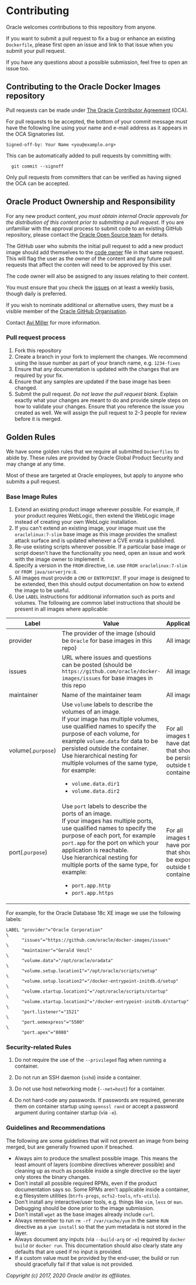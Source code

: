 # Contributing
Oracle welcomes contributions to this repository from anyone.

If you want to submit a pull request to fix a bug or enhance an existing
`Dockerfile`, please first open an issue and link to that issue when you
submit your pull request.

If you have any questions about a possible submission, feel free to open
an issue too.

## Contributing to the Oracle Docker Images repository

Pull requests can be made under
[The Oracle Contributor Agreement](https://www.oracle.com/technetwork/community/oca-486395.html) (OCA).

For pull requests to be accepted, the bottom of your commit message must have
the following line using your name and e-mail address as it appears in the
OCA Signatories list.

```
Signed-off-by: Your Name <you@example.org>
```

This can be automatically added to pull requests by committing with:

```
  git commit --signoff
```

Only pull requests from committers that can be verified as having
signed the OCA can be accepted.

## Oracle Product Ownership and Responsibility

For any new product content, *you must obtain internal Oracle approvals for the 
distribution of this content prior to submitting a pull request*. If you are 
unfamiliar with the approval process to submit code to an existing GitHub
repository, please contact the [Oracle Open Source team](mailto:opensource_ww_grp@oracle.com)
for details.

The GitHub user who submits the initial pull request to add a new product image 
should add themselves to the [code owner](./CODEOWNERS) file in that same 
request. This will flag the user as the owner of the content and any future pull 
requests that affect the conten will need to be approved by this user.

The code owner will also be assigned to any issues relating to their content.

You must ensure that you check the [issues](https://github.com/oracle/docker-images/issues) 
on at least a weekly basis, though daily is preferred.

If you wish to nominate additional or alternative users, they must be a visible
member of the [Oracle GitHub Organisation](https://github.com/orgs/oracle/people/).

Contact [Avi Miller](https://github.com/Djelibeybi) for more information.


### Pull request process

1. Fork this repository
1. Create a branch in your fork to implement the changes. We recommend using
the issue number as part of your branch name, e.g. `1234-fixes`
1. Ensure that any documentation is updated with the changes that are required
by your fix.
1. Ensure that any samples are updated if the base image has been changed.
1. Submit the pull request. *Do not leave the pull request blank*. Explain exactly
what your changes are meant to do and provide simple steps on how to validate
your changes. Ensure that you reference the issue you created as well.
We will assign the pull request to 2-3 people for review before it is merged.

## Golden Rules

We have some golden rules that we require all submitted `Dockerfiles` to abide
by. These rules are provided by Oracle Global Product Security and may change
at any time.

Most of these are targeted at Oracle employees, but apply to anyone who submits
a pull request.

### Base Image Rules

1. Extend an existing product image wherever possible. For example, if your
product requires WebLogic, then extend the WebLogic image instead of creating
your own WebLogic installation.
1. If you can't extend an existing image, your image must use the
`oraclelinux:7-slim` base image as this image provides the smallest
attack surface and is updated whenever a CVE errata is published.
1. Re-use existing scripts wherever possible. If a particular base image or
script doesn't have the functionality you need, open an issue and work with
the image owner to implement it.
1. Specify a version in the `FROM` directive, i.e. use
`FROM oraclelinux:7-slim` or `FROM java/serverjre:8`.
1. All images must provide a `CMD` or `ENTRYPOINT`. If your image is designed
to be extended, then this should output documentation on how to extend the
image to be useful.
1. Use `LABEL` instructions for additional information such as ports and volumes. The following are common label instructions that should be present in all images where applicable:

| Label   | Value | Applicability |
| -------- | ----- | ------------- |
| provider | The provider of the image (should be `Oracle` for base images in this repo) | All images |
| issues | URL where issues and questions can be posted (should be `https://github.com/oracle/docker-images/issues` for base images in this repo | All images |
| maintainer | Name of the maintainer team | All images |
| volume(.`purpose`) | Use `volume` labels to describe the volumes of an image.<br/>If your image has multiple volumes, use qualified names to specify the purpose of each volume, for example `volume.data` for data to be persisted outside the container.<br/>Use hierarchical nesting for multiple volumes of the same type, for example:<br/><ul><li>`volume.data.dir1`</li><li>`volume.data.dir2`</li></ul> | For all images that have data that should be persisted outside the container |
| port(.`purpose`) | Use `port` labels to describe the ports of an image.<br/>If your images has multiple ports, use qualified names to specify the purpose of each port, for example `port.app` for the port on which your application is reachable.<br/>Use hierarchical nesting for multiple ports of the same type, for example:<br/><ul><li>`port.app.http`</li><li>`port.app.https`</li></ul> | For all images that have ports that should be exposed outside the container |

For example, for the Oracle Database 18c XE image we use the following labels:

```
LABEL "provider"="Oracle Corporation"                                   \
      "issues"="https://github.com/oracle/docker-images/issues"         \
      "maintainer"="Gerald Venzl"                                       \
      "volume.data"="/opt/oracle/oradata"                               \
      "volume.setup.location1"="/opt/oracle/scripts/setup"              \
      "volume.setup.location2"="/docker-entrypoint-initdb.d/setup"      \
      "volume.startup.location1"="/opt/oracle/scripts/startup"          \
      "volume.startup.location2"="/docker-entrypoint-initdb.d/startup"  \
      "port.listener"="1521"                                            \
      "port.oemexpress"="5500"                                          \
      "port.apex"="8080"
```

### Security-related Rules

1. Do not require the use of the `--privileged` flag when running a container.

1. Do not run an SSH daemon (`sshd`) inside a container.
1. Do not use host networking mode (`--net=host`) for a container.
1. Do not hard-code any passwords. If passwords are required, generate them
on container startup using `openssl rand` or accept a password argument during
container startup (via `-e`).

### Guidelines and Recommendations

The following are some guidelines that will not prevent an image from being
merged, but are generally frowned upon if breached.

- Always aim to produce the smallest possible image. This means the least amount
of layers (combine directives wherever possible) and cleaning up as much as
possible inside a single directive so the layer only stores the binary changes.
- Don't install all possible required RPMs, even if the product
documentation says so. Some RPMs aren't applicable inside a container, e.g
filesystem utilities (`btrfs-progs`, `ocfs2-tools`, `nfs-utils`).
- Don't install any interactive/user tools, e.g. things like `vim`, `less` or
`man`. Debugging should be done prior to the image submission.
- Don't install `wget` as the base images already include `curl`.
- Always remember to run `rm -rf /var/cache/yum` in the same `RUN` directive as a
`yum install` so that the yum metadata is not stored in the layer.
- Always document any inputs (via `--build-arg` or `-e`) required by
`docker build` or `docker run`. This documentation should also clearly state
any defaults that are used if no input is provided.
- If a custom value must be provided by the end-user, the build or run should
gracefully fail if that value is not provided.


*Copyright (c) 2017, 2020 Oracle and/or its affiliates.*
